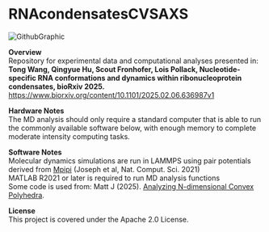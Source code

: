 # RNAcondensatesCVSAXS

![GithubGraphic](https://github.com/user-attachments/assets/519bc8a6-5358-4d9f-b2dc-3394780fe1b5)

**Overview** <br />
Repository for experimental data and computational analyses presented in: <br />
**Tong Wang, Qingyue Hu, Scout Fronhofer, Lois Pollack, Nucleotide-specific RNA conformations and dynamics within ribonucleoprotein condensates, bioRxiv 2025.** <br />
https://www.biorxiv.org/content/10.1101/2025.02.06.636987v1


**Hardware Notes** <br />
The MD analysis should only require a standard computer that is able to run the commonly available software below, with enough memory to complete moderate intensity computing tasks. <br />

**Software Notes** <br />
Molecular dynamics simulations are run in LAMMPS using pair potentials derived from [Mpipi](https://www.nature.com/articles/s43588-021-00155-3) (Joseph et al, Nat. Comput. Sci. 2021) <br />
MATLAB R2021 or later is required to run MD analysis functions <br />
Some code is used from: Matt J (2025). [Analyzing N-dimensional Convex Polyhedra](https://www.mathworks.com/matlabcentral/fileexchange/30892-analyze-n-dimensional-convex-polyhedra). 


**License** <br />
This project is covered under the Apache 2.0 License.




